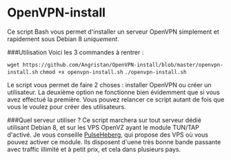 # OpenVPN-install
Ce script Bash vous permet d'installer un serveur OpenVPN simplement et rapidement sous Debian 8 *uniquement*.

###Utilisation
Voici les 3 commandes à rentrer :

`wget https://github.com/Angristan/OpenVPN-install/blob/master/openvpn-install.sh`
`chmod +x openvpn-install.sh`
`./openvpn-install.sh`

Le script vous permet de faire 2 choses : installer OpenVPN ou créer un utilisateur.
La deuxième option ne fonctionne bien évidemment que si vous avez effectué la première.
Vous pouvez relancer ce script autant de fois que vous le voulez pour créer des utilisateurs.

###Quel serveur utiliser ?
Ce script marchera sur tout serveur dédié utilisant Debian 8, et sur les VPS OpenVZ ayant le module TUN/TAP d'activé.
Je vous conseille [PulseHeberg](http://manager.pulseheberg.com/aff.php?aff=1204), qui propose des VPS où vous pouvez activer ce module. Ils disposent d'uene très bonne bande passante avec traffic illimité et à petit prix, et cela dans plusieurs pays.
